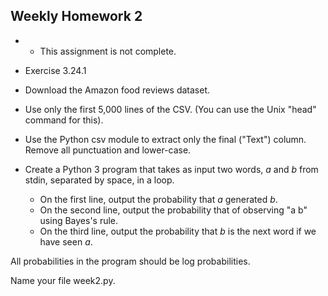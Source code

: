 Weekly Homework 2
--

* * This assignment is not complete.
* Exercise 3.24.1

* Download the Amazon food reviews dataset.
* Use only the first 5,000 lines of the CSV.  (You can use the Unix "head" command for this).
* Use the Python csv module to extract only the final ("Text") column.  Remove all punctuation and lower-case.
* Create a Python 3 program that takes as input two words, *a* and *b* from stdin, separated by space, in a loop.
  * On the first line, output the probability that *a* generated *b*.
  * On the second line, output the probability that of observing "a b" using Bayes's rule.
  * On the third line, output the probability that *b* is the next word if we have seen *a*.

All probabilities in the program should be log probabilities.

Name your file week2.py.
